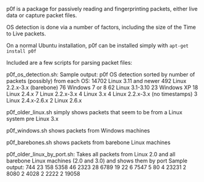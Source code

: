 p0f is a package for passively reading and fingerprinting packets, either live data or capture packet files.

OS detection is done via a number of factors, including the size of the Time to Live packets.

On a normal Ubuntu installation, p0f can be installed simply with 
`apt-get install p0f`

Included are a few scripts for parsing packet files:

p0f_os_detection.sh:
Sample output:
p0f OS detection sorted by number of packets (possibly) from each OS:
  14702 Linux 3.11 and newer
    492 Linux 2.2.x-3.x (barebone)
     76 Windows 7 or 8
     62 Linux 3.1-3.10
     23 Windows XP
     18 Linux 2.4.x
      7 Linux 2.2.x-3.x
      4 Linux 3.x
      4 Linux 2.2.x-3.x (no timestamps)
      3 Linux 2.4.x-2.6.x
      2 Linux 2.6.x

p0f_older_linux.sh simply shows packets that seem to be from a Linux system pre Linux 3.x

p0f_windows.sh shows packets from Windows machines

p0f_barebones.sh shows packets from barebone Linux machines

p0f_older_linux_by_port.sh: Takes all packets from Linux 2.0 and all barebone Linux machines (2.0 and 3.0) and shows them by port
Sample output:
    744 23
    158 5358
     46 2323
     28 6789
     19 22
      6 7547
      5 80
      4 23231
      2 8080
      2 4028
      2 2222
      2 19058

